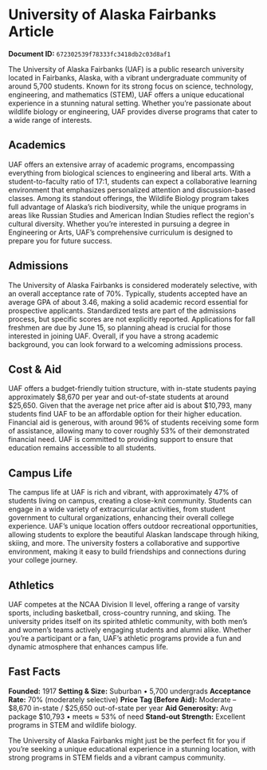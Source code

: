 # University of Alaska Fairbanks Article

**Document ID:** `672302539f78333fc3418db2c03d8af1`

The University of Alaska Fairbanks (UAF) is a public research university located in Fairbanks, Alaska, with a vibrant undergraduate community of around 5,700 students. Known for its strong focus on science, technology, engineering, and mathematics (STEM), UAF offers a unique educational experience in a stunning natural setting. Whether you’re passionate about wildlife biology or engineering, UAF provides diverse programs that cater to a wide range of interests.

## Academics
UAF offers an extensive array of academic programs, encompassing everything from biological sciences to engineering and liberal arts. With a student-to-faculty ratio of 17:1, students can expect a collaborative learning environment that emphasizes personalized attention and discussion-based classes. Among its standout offerings, the Wildlife Biology program takes full advantage of Alaska’s rich biodiversity, while the unique programs in areas like Russian Studies and American Indian Studies reflect the region's cultural diversity. Whether you’re interested in pursuing a degree in Engineering or Arts, UAF’s comprehensive curriculum is designed to prepare you for future success.

## Admissions
The University of Alaska Fairbanks is considered moderately selective, with an overall acceptance rate of 70%. Typically, students accepted have an average GPA of about 3.46, making a solid academic record essential for prospective applicants. Standardized tests are part of the admissions process, but specific scores are not explicitly reported. Applications for fall freshmen are due by June 15, so planning ahead is crucial for those interested in joining UAF. Overall, if you have a strong academic background, you can look forward to a welcoming admissions process.

## Cost & Aid
UAF offers a budget-friendly tuition structure, with in-state students paying approximately $8,670 per year and out-of-state students at around $25,650. Given that the average net price after aid is about $10,793, many students find UAF to be an affordable option for their higher education. Financial aid is generous, with around 96% of students receiving some form of assistance, allowing many to cover roughly 53% of their demonstrated financial need. UAF is committed to providing support to ensure that education remains accessible to all students.

## Campus Life
The campus life at UAF is rich and vibrant, with approximately 47% of students living on campus, creating a close-knit community. Students can engage in a wide variety of extracurricular activities, from student government to cultural organizations, enhancing their overall college experience. UAF’s unique location offers outdoor recreational opportunities, allowing students to explore the beautiful Alaskan landscape through hiking, skiing, and more. The university fosters a collaborative and supportive environment, making it easy to build friendships and connections during your college journey.

## Athletics
UAF competes at the NCAA Division II level, offering a range of varsity sports, including basketball, cross-country running, and skiing. The university prides itself on its spirited athletic community, with both men’s and women’s teams actively engaging students and alumni alike. Whether you’re a participant or a fan, UAF’s athletic programs provide a fun and dynamic atmosphere that enhances campus life.

## Fast Facts
**Founded:** 1917
**Setting & Size:** Suburban • 5,700 undergrads
**Acceptance Rate:** 70% (moderately selective)
**Price Tag (Before Aid):** Moderate – $8,670 in-state / $25,650 out-of-state per year
**Aid Generosity:** Avg package $10,793 • meets ≈ 53% of need
**Stand-out Strength:** Excellent programs in STEM and wildlife biology.

The University of Alaska Fairbanks might just be the perfect fit for you if you’re seeking a unique educational experience in a stunning location, with strong programs in STEM fields and a vibrant campus community.
